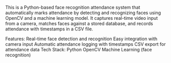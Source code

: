This is a Python-based face recognition attendance system that automatically marks attendance by detecting and recognizing faces using OpenCV and a machine learning model. It captures real-time video input from a camera, matches faces against a stored database, and records attendance with timestamps in a CSV file.

Features:
Real-time face detection and recognition
Easy integration with camera input
Automatic attendance logging with timestamps
CSV export for attendance data
Tech Stack:
Python
OpenCV
Machine Learning (face recognition)
